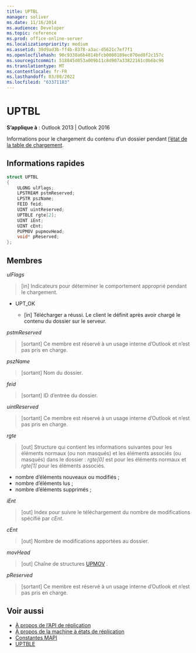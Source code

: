```yaml
---
title: UPTBL
manager: soliver
ms.date: 11/16/2014
ms.audience: Developer
ms.topic: reference
ms.prod: office-online-server
ms.localizationpriority: medium
ms.assetid: 39d9ad3b-ff4b-8378-a3ac-d5621c7ef7f1
ms.openlocfilehash: 90c9338a6b4814bfcb0080109ec070ed0f2c157c
ms.sourcegitcommit: 518845d053a009b11c8d907a33822161c0b6bc96
ms.translationtype: MT
ms.contentlocale: fr-FR
ms.lasthandoff: 03/08/2022
ms.locfileid: "63371183"
---
```

# <a name="uptbl"></a>UPTBL

**S’applique à** : Outlook 2013 | Outlook 2016 
  
Informations pour le chargement du contenu d’un dossier pendant [l’état de la table de chargement](upload-table-state.md).
  
## <a name="quick-info"></a>Informations rapides

```cpp
struct UPTBL 
{ 
    ULONG ulFlags; 
    LPSTREAM pstmReserved; 
    LPSTR pszName; 
    FEID feid; 
    UINT uintReserved; 
    UPTBLE rgte[2]; 
    UINT iEnt; 
    UINT cEnt; 
    PUPMOV pupmovHead; 
    void* pReserved; 
};
```

## <a name="members"></a>Membres

_ulFlags_
  
> [in] Indicateurs pour déterminer le comportement approprié pendant le chargement.
    
  - UPT_OK
    
    - [in] Télécharger a réussi. Le client le définit après avoir chargé le contenu du dossier sur le serveur.
    
_pstmReserved_
  
> [sortant] Ce membre est réservé à un usage interne d’Outlook et n’est pas pris en charge. 
    
_pszName_
  
> [sortant] Nom du dossier.
    
_feid_
  
> [sortant] ID d’entrée du dossier.
    
_uintReserved_
  
> [sortant] Ce membre est réservé à un usage interne d’Outlook et n’est pas pris en charge. 
    
_rgte_
  
> [out] Structure qui contient les informations suivantes pour les éléments normaux (ou non masqués) et les éléments associés (ou masqués) dans le dossier :  _rgte[0]_ est pour les éléments normaux et  _rgte[1]_ pour les éléments associés. 
    
   - nombre d’éléments nouveaux ou modifiés ;
   - nombre d’éléments lus ; 
   - nombre d’éléments supprimés ;
    
 _iEnt_
  
> [out] Index pour suivre le téléchargement du nombre de modifications spécifié par  _cEnt_.
    
_cEnt_
  
> [out] Nombre de modifications apportées au dossier.
    
_movHead_
  
> [out] Chaîne de structures [UPMOV](upmov.md) . 
    
_pReserved_
  
> [sortant] Ce membre est réservé à un usage interne d’Outlook et n’est pas pris en charge.
    
## <a name="see-also"></a>Voir aussi

- [À propos de l’API de réplication](about-the-replication-api.md)
- [À propos de la machine à états de réplication](about-the-replication-state-machine.md)
- [Constantes MAPI](mapi-constants.md)
- [UPTBLE](uptble.md)


